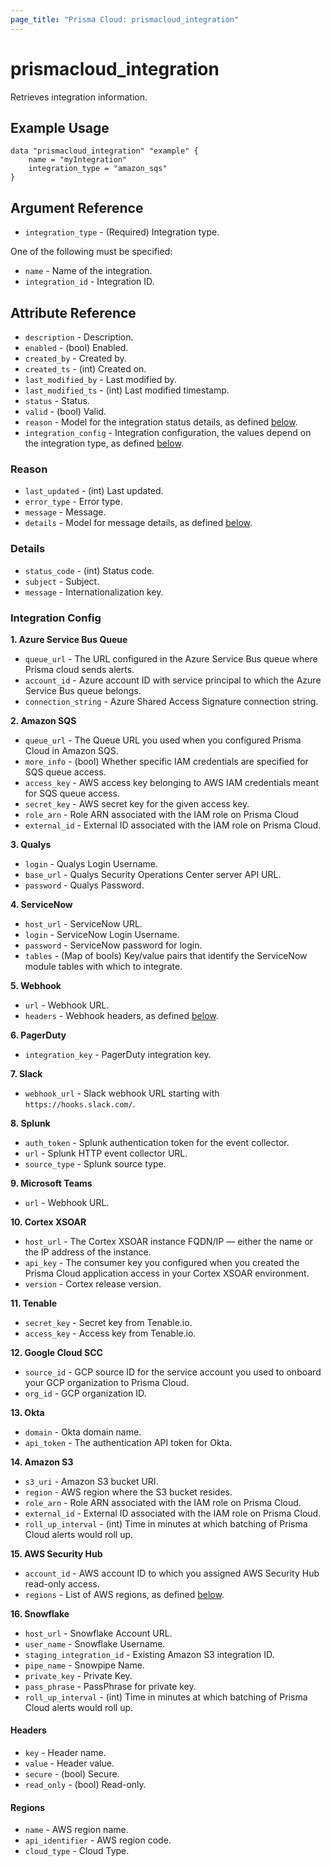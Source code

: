 ```yaml
---
page_title: "Prisma Cloud: prismacloud_integration"
---
```


# prismacloud_integration

Retrieves integration information.

## Example Usage

```hcl
data "prismacloud_integration" "example" {
    name = "myIntegration"
    integration_type = "amazon_sqs"
}
```

## Argument Reference

* `integration_type` - (Required) Integration type.

One of the following must be specified:

* `name` - Name of the integration.
* `integration_id` - Integration ID.

## Attribute Reference

* `description` - Description.
* `enabled` - (bool) Enabled.
* `created_by` - Created by.
* `created_ts` - (int) Created on.
* `last_modified_by` - Last modified by.
* `last_modified_ts` - (int) Last modified timestamp.
* `status` - Status.
* `valid` - (bool) Valid.
* `reason` - Model for the integration status details, as defined [below](#reason).
* `integration_config` - Integration configuration, the values depend on the integration type, as defined [below](#integration-config).

### Reason

* `last_updated` - (int) Last updated.
* `error_type` - Error type.
* `message` - Message.
* `details` - Model for message details, as defined [below](#details).

### Details

* `status_code` - (int) Status code.
* `subject` - Subject.
* `message` - Internationalization key.

### Integration Config

**1. Azure Service Bus Queue**

* `queue_url` - The URL configured in the Azure Service Bus queue where Prisma cloud sends alerts.
* `account_id` - Azure account ID with service principal to which the Azure Service Bus queue belongs.
* `connection_string` - Azure Shared Access Signature connection string.

**2. Amazon SQS**

* `queue_url` - The Queue URL you used when you configured Prisma Cloud in Amazon SQS.
* `more_info` - (bool) Whether specific IAM credentials are specified for SQS queue access.
* `access_key` - AWS access key belonging to AWS IAM credentials meant for SQS queue access.
* `secret_key` - AWS secret key for the given access key.
* `role_arn` - Role ARN associated with the IAM role on Prisma Cloud
* `external_id` - External ID associated with the IAM role on Prisma Cloud.

**3. Qualys**

* `login` - Qualys Login Username.
* `base_url` - Qualys Security Operations Center server API URL.
* `password` - Qualys Password.

**4. ServiceNow**

* `host_url` - ServiceNow URL.
* `login` - ServiceNow Login Username.
* `password` - ServiceNow password for login.
* `tables` - (Map of bools) Key/value pairs that identify the ServiceNow module tables with which to integrate.

**5. Webhook**

* `url` - Webhook URL.
* `headers` - Webhook headers, as defined [below](#headers).

**6. PagerDuty**

* `integration_key` - PagerDuty integration key.

**7. Slack**

* `webhook_url` - Slack webhook URL starting with `https://hooks.slack.com/`.

**8. Splunk**

* `auth_token` - Splunk authentication token for the event collector.
* `url` - Splunk HTTP event collector URL.
* `source_type` - Splunk source type.

**9. Microsoft Teams**

* `url` - Webhook URL.

**10. Cortex XSOAR**

* `host_url` - The Cortex XSOAR instance FQDN/IP — either the name or the IP address of the instance.
* `api_key` - The consumer key you configured when you created the Prisma Cloud application access in your Cortex XSOAR environment.
* `version` - Cortex release version. 

**11. Tenable**

* `secret_key` - Secret key from Tenable.io.
* `access_key` - Access key from Tenable.io.

**12. Google Cloud SCC**

* `source_id` - GCP source ID for the service account you used to onboard your GCP organization to Prisma Cloud.
* `org_id` - GCP organization ID.

**13. Okta**

* `domain` - Okta domain name.
* `api_token` - The authentication API token for Okta.

**14. Amazon S3**

* `s3_uri` - Amazon S3 bucket URI.
* `region` - AWS region where the S3 bucket resides.
* `role_arn` - Role ARN associated with the IAM role on Prisma Cloud.
* `external_id` - External ID associated with the IAM role on Prisma Cloud.
* `roll_up_interval` - (int) Time in minutes at which batching of Prisma Cloud alerts would roll up.

**15. AWS Security Hub**

* `account_id` - AWS account ID to which you assigned AWS Security Hub read-only access.
* `regions` - List of AWS regions, as defined [below](#regions).

**16. Snowflake**

* `host_url` - Snowflake Account URL.
* `user_name` - Snowflake Username.
* `staging_integration_id` - Existing Amazon S3 integration ID.
* `pipe_name` - Snowpipe Name.
* `private_key` - Private Key.
* `pass_phrase` - PassPhrase for private key.
* `roll_up_interval` - (int) Time in minutes at which batching of Prisma Cloud alerts would roll up.

#### Headers

* `key` - Header name.
* `value` - Header value.
* `secure` - (bool) Secure.
* `read_only` - (bool) Read-only.

#### Regions

* `name` - AWS region name.
* `api_identifier` - AWS region code.
* `cloud_type` - Cloud Type.
